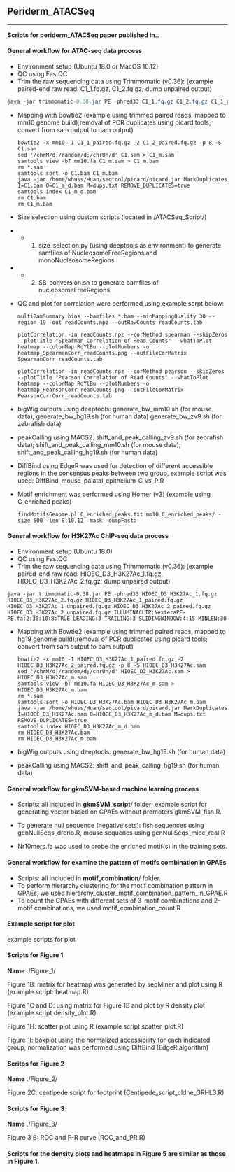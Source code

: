 ## Periderm_ATACSeq

---------------

**Scripts for periderm_ATACSeq paper published in..**



#### General workflow for ATAC-seq data process
- Environment setup (Ubuntu 18.0 or MacOS 10.12)
- QC using FastQC
- Trim the raw sequencing data using Trimmomatic (v0.36): (example paired-end raw read: C1_1.fq.gz, C1_2.fq.gz; dump unpaired output)
```java
java -jar trimmomatic-0.38.jar PE -phred33 C1_1.fq.gz C1_2.fq.gz C1_1_paired.fq.gz C1_1_unpaired.fq.gz C1_2_paired.fq.gz C1_2_unpaired.fq.gz ILLUMINACLIP:NexteraPE-PE.fa:2:30:10:8:TRUE LEADING:3 TRAILING:3 SLIDINGWINDOW:4:15 MINLEN:5
```

- Mapping with Bowtie2 (example using trimmed paired reads, mapped to mm10 genome build);removal of PCR duplicates using picard tools; convert from sam output to bam output)

  ```shell
  bowtie2 -x mm10 -1 C1_1_paired.fq.gz -2 C1_2_paired.fq.gz -p 8 -S C1.sam 
  sed '/chrM/d;/random/d;/chrUn/d' C1.sam > C1_m.sam 
  samtools view -bT mm10.fa C1_m.sam > C1_m.bam 
  rm *.sam 
  samtools sort -o C1.bam C1_m.bam 
  java -jar /home/whuss/Huan/seqtool/picard/picard.jar MarkDuplicates I=C1.bam O=C1_m_d.bam M=dups.txt REMOVE_DUPLICATES=true 
  samtools index C1_m_d.bam 
  rm C1.bam 
  rm C1_m.bam
  ```

  


- Size selection using custom scripts (located in /ATACSeq_Script/)

* * 1) size_selection.py (using deeptools as environment) to generate samfiles of NucleosomeFreeRegions and monoNucleosomeRegions

* * 2) SB_conversion.sh to generate bamfiles of nucleosomeFreeRegions

* QC and plot for correlation were performed using example scrpt below:

  ```shell
  multiBamSummary bins --bamfiles *.bam --minMappingQuality 30 --region 19 -out readCounts.npz --outRawCounts readCounts.tab
  
  plotCorrelation -in readCounts.npz --corMethod spearman --skipZeros --plotTitle "Spearman Correlation of Read Counts" --whatToPlot heatmap --colorMap RdYlBu --plotNumbers -o heatmap_SpearmanCorr_readCounts.png --outFileCorMatrix SpearmanCorr_readCounts.tab
  
  plotCorrelation -in readCounts.npz --corMethod pearson --skipZeros --plotTitle "Pearson Correlation of Read Counts" --whatToPlot heatmap --colorMap RdYlBu --plotNumbers -o heatmap_PearsonCorr_readCounts.png --outFileCorMatrix PearsonCorrCorr_readCounts.tab
  ```

  


- bigWig outputs using deeptools: generate_bw_mm10.sh (for mouse data), generate_bw_hg19.sh (for human data) generate_bw_zv9.sh (for zebrafish data)

- peakCalling using MACS2: shift_and_peak_calling_zv9.sh (for zebrafish data); shift_and_peak_calling_mm10.sh (for mouse data); shift_and_peak_calling_hg19.sh (for human data)

- DiffBind using EdgeR was used for detection of different accessible regions in the consensus peaks between two group, example script was used: DiffBind_mouse_palatal_epithelium_C_vs_P.R

- Motif enrichment was performed using Homer (v3) (example using C_enriched peaks)

  ```shell
  findMotifsGenome.pl C_enriched_peaks.txt mm10 C_enriched_peaks/ -size 500 -len 8,10,12 -mask -dumpFasta 
  ```

  





#### General workflow for H3K27Ac ChIP-seq data process

- Environment setup (Ubuntu 18.0)
- QC using FastQC
- Trim the raw sequencing data using Trimmomatic (v0.36): (example paired-end raw read: HIOEC_D3_H3K27Ac_1.fq.gz, HIOEC_D3_H3K27Ac_2.fq.gz; dump unpaired output)

```
java -jar trimmomatic-0.38.jar PE -phred33 HIOEC_D3_H3K27Ac_1.fq.gz HIOEC_D3_H3K27Ac_2.fq.gz HIOEC_D3_H3K27Ac_1_paired.fq.gz HIOEC_D3_H3K27Ac_1_unpaired.fq.gz HIOEC_D3_H3K27Ac_2_paired.fq.gz HIOEC_D3_H3K27Ac_2_unpaired.fq.gz ILLUMINACLIP:NexteraPE-PE.fa:2:30:10:8:TRUE LEADING:3 TRAILING:3 SLIDINGWINDOW:4:15 MINLEN:30
```

- Mapping with Bowtie2 (example using trimmed paired reads, mapped to hg19 genome build);removal of PCR duplicates using picard tools; convert from sam output to bam output)

  ```shell
  bowtie2 -x mm10 -1 HIOEC_D3_H3K27Ac_1_paired.fq.gz -2 HIOEC_D3_H3K27Ac_2_paired.fq.gz -p 8 -S HIOEC_D3_H3K27Ac.sam 
  sed '/chrM/d;/random/d;/chrUn/d' HIOEC_D3_H3K27Ac.sam > HIOEC_D3_H3K27Ac_m.sam 
  samtools view -bT mm10.fa HIOEC_D3_H3K27Ac_m.sam > HIOEC_D3_H3K27Ac_m.bam 
  rm *.sam 
  samtools sort -o HIOEC_D3_H3K27Ac.bam HIOEC_D3_H3K27Ac_m.bam 
  java -jar /home/whuss/Huan/seqtool/picard/picard.jar MarkDuplicates I=HIOEC_D3_H3K27Ac.bam O=HIOEC_D3_H3K27Ac_m_d.bam M=dups.txt REMOVE_DUPLICATES=true 
  samtools index HIOEC_D3_H3K27Ac_m_d.bam 
  rm HIOEC_D3_H3K27Ac.bam 
  rm HIOEC_D3_H3K27Ac_m.bam
  ```

  


- bigWig outputs using deeptools: generate_bw_hg19.sh (for human data) 

- peakCalling using MACS2: shift_and_peak_calling_hg19.sh (for human data)

  

#### General workflow for gkmSVM-based machine learning process

- Scripts:  all included in **gkmSVM_script**/ folder; example script for generating vector based on GPAEs without promoters gkmSVM_fish.R.

- To generate null sequence (negative sets): fish sequences using genNullSeqs_drerio.R, mouse sequenes using genNullSeqs_mice_real.R

- Nr10mers.fa was used to probe the enriched motif(s) in the training sets.




#### General workflow for examine the pattern of motifs combination in GPAEs

- Scripts: all included in **motif_combination**/ folder.
- To perform hierarchy clustering for the motif combination pattern in GPAEs, we used hierarchy_cluster_motif_combination_pattern_in_GPAE.R
- To count the GPAEs with different sets of 3-motif combinations and 2-motif combinations, we used motif_combination_count.R



#### Example script for plot

example scripts for plot

#### Scripts for Figure 1

**Name** ./Figure_1/

Figure 1B: matrix for heatmap was generated by seqMiner and plot using R (example script: heatmap.R)

Figure 1C and D: using matrix for Figure 1B and plot by R density plot (example script density_plot.R)

Figure 1H: scatter plot using R (example script scatter_plot.R)

Figure 1I: boxplot using the normalized accessibility for each indicated group, normalization was performed using DiffBind (EdgeR algorithm)



#### Scritps for Figure 2

**Name** ./Figure_2/

Figure 2C: centipede script for footprint (Centipede_script_cldne_GRHL3.R)



#### Scripts for Figure 3

**Name** ./Figure_3/

Figure 3 B: ROC and P-R curve (ROC_and_PR.R)



#### Scripts for the density plots and heatmaps in Figure 5 are similar as those in Figure 1.

